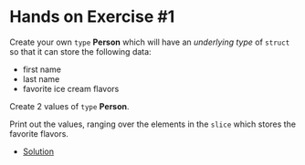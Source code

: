 # Hands on Exercise #1

Create your own `type` **Person** which will have an *underlying type* of `struct` so that it can store the following data:
* first name
* last name
* favorite ice cream flavors

Create 2 values of `type` **Person**. 

Print out the values, ranging over the elements in the `slice` which stores the favorite flavors. 
    
   * [Solution](main.go)
